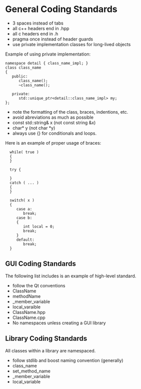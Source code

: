 General Coding Standards
================
  - 3 spaces instead of tabs
  - all c++ headers end in .hpp
  - all c headers end in .h
  - pragma once instead of header guards
  - use private implementation classes for long-lived objects

Example of using private implementation: 

    namespace detail { class_name_impl; }
    class class_name
    {
       public:
          class_name();
          ~class_name();

       private:
          std::unique_ptr<detail::class_name_impl> my;
    };

  - note the formatting of the class, braces, indentions, etc.
  - avoid abreviations as much as possible
  - const std::string& x   (not const string &x)
  - char* y                (not char *y)
  - always use {} for conditionals and loops.
 
Here is an example of proper usage of braces:

      while( true )
      {
      }
      
      try {
      
      }
      catch ( ... ) 
      {
      }
      
      switch( x )
      {
         case a:
            break;
         case b:
         {
            int local = 0;
            break;
         }
         default:
            break;
      }

GUI Coding Standards
--------------------
The following list includes is an example of high-level standard.

  - follow the Qt conventions 
  - ClassName
  - methodName
  - _member_variable
  - local_varaible
  - ClassName.hpp 
  - ClassName.cpp
  - No namespaces unless creating a GUI library




Library Coding Standards
------------------------
All classes within a library are namespaced.

  - follow stdlib and boost naming convention (generally)
  - class_name
  - set_method_name
  - _member_variable
  - local_variable

